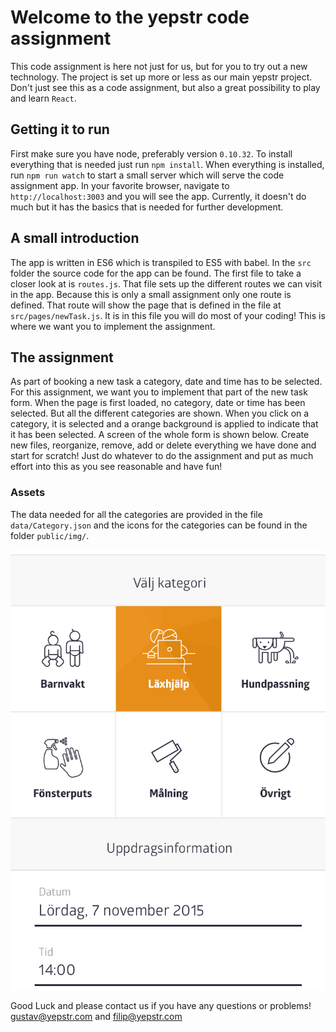 # Welcome to the yepstr code assignment

This code assignment is here not just for us, but for you to try out a new technology.
The project is set up more or less as our main yepstr project. Don't just see
this as a code assignment, but also a great possibility to play and learn `React`.

## Getting it to run
First make sure you have node, preferably version `0.10.32`.
To install everything that is needed just run `npm install`.
When everything is installed, run `npm run watch` to start a
small server which will serve the code assignment app. In your favorite browser,
navigate to `http://localhost:3003` and you will see the app.
Currently, it doesn't do much but it has the basics that is needed for further development.

## A small introduction
The app is written in ES6 which is transpiled to ES5 with babel. In the `src`
folder the source code for the app can be found. The first file to take a closer
look at is `routes.js`. That file sets up the different routes we can visit
in the app. Because this is only a small assignment only one route is defined.
That route will show the page that is defined in the file at `src/pages/newTask.js`.
It is in this file you will do most of your coding! This is where we want you
to implement the assignment.


## The assignment
As part of booking a new task a category, date and time has to be selected.
For this assignment, we want you to implement that part of the new task form.
When the page is first loaded, no category, date or time has been selected.
But all the different categories are shown. When you click on a category, it is
selected and a orange background is applied to indicate that it has been selected.
A screen of the whole form is shown below. Create new files, reorganize, remove,
add or delete everything we have done and start for scratch! Just do whatever
to do the assignment and  put as much effort into this as you see reasonable and have fun!

### Assets
The data needed for all the categories are provided in the file `data/Category.json` and
the icons for the categories can be found in the folder `public/img/`.

![screen](screen.png)

Good Luck and please contact us if you have any questions or problems!
gustav@yepstr.com and filip@yepstr.com
